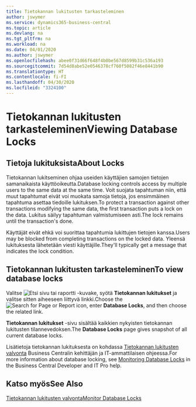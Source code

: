 ```yaml
---
title: Tietokannan lukitusten tarkasteleminen
author: jswymer
ms.service: dynamics365-business-central
ms.topic: article
ms.devlang: na
ms.tgt_pltfrm: na
ms.workload: na
ms.date: 04/01/2020
ms.author: jswymer
ms.openlocfilehash: abee0f31d66f648f4b0be567d8599b31c536a193
ms.sourcegitcommit: 7d54d8abe52e0546378cf760f5082f46e8441b90
ms.translationtype: HT
ms.contentlocale: fi-FI
ms.lasthandoff: 04/30/2020
ms.locfileid: "3324100"
---
```

# <a name="viewing-database-locks"></a><span data-ttu-id="f4a51-102">Tietokannan lukitusten tarkasteleminen</span><span class="sxs-lookup"><span data-stu-id="f4a51-102">Viewing Database Locks</span></span>

## <a name="about-locks"></a><span data-ttu-id="f4a51-103">Tietoja lukituksista</span><span class="sxs-lookup"><span data-stu-id="f4a51-103">About Locks</span></span>

<span data-ttu-id="f4a51-104">Tietokannan lukitseminen ohjaa useiden käyttäjien samojen tietojen samanaikaista käyttöoikeutta.</span><span class="sxs-lookup"><span data-stu-id="f4a51-104">Database locking controls access by multiple users to the same data at the same time.</span></span> <span data-ttu-id="f4a51-105">Voit suojata tapahtuman niin, että muut tapahtumat eivät voi muokata samoja tietoja, jos ensimmäinen tapahtuma asettaa tiedoille lukituksen.</span><span class="sxs-lookup"><span data-stu-id="f4a51-105">To protect a transaction against other transactions modifying the same data, the first transaction puts a lock on the data.</span></span> <span data-ttu-id="f4a51-106">Lukitus säilyy tapahtuman valmistumiseen asti.</span><span class="sxs-lookup"><span data-stu-id="f4a51-106">The lock remains until the transaction's done.</span></span>

<span data-ttu-id="f4a51-107">Käyttäjät eivät ehkä voi suorittaa tapahtumia lukittujen tietojen kanssa.</span><span class="sxs-lookup"><span data-stu-id="f4a51-107">Users may be blocked from completing transactions on the locked data.</span></span> <span data-ttu-id="f4a51-108">Yleensä lukituksesta lähetetään viesti käyttäjille.</span><span class="sxs-lookup"><span data-stu-id="f4a51-108">They'll typically get a message that indicates the lock condition.</span></span>

## <a name="to-view-database-locks"></a><span data-ttu-id="f4a51-109">Tietokannan lukitusten tarkasteleminen</span><span class="sxs-lookup"><span data-stu-id="f4a51-109">To view database locks</span></span>

<span data-ttu-id="f4a51-110">Valitse ![Etsi sivu tai raportti](media/ui-search/search_small.png "Etsi sivua tai raporttia -kuvake") -kuvake, syötä **Tietokannan lukitukset** ja valitse sitten aiheeseen liittyvä linkki.</span><span class="sxs-lookup"><span data-stu-id="f4a51-110">Choose the ![Search for Page or Report](media/ui-search/search_small.png "Search for Page or Report icon") icon, enter **Database Locks**, and then choose the related link.</span></span>

<span data-ttu-id="f4a51-111">**Tietokannan lukitukset** -sivu sisältää kaikkien nykyisten tietokannan lukitusten tilannevedoksen.</span><span class="sxs-lookup"><span data-stu-id="f4a51-111">The **Database Locks** page gives snapshot of all current database locks.</span></span>

<span data-ttu-id="f4a51-112">Lisätietoja tietokannan lukituksesta on kohdassa [Tietokannan lukitusten valvonta](/dynamics365/business-central/dev-itpro/administration/monitor-database-locks) Business Centralin kehittäjän ja IT-ammattilaisen ohjeessa.</span><span class="sxs-lookup"><span data-stu-id="f4a51-112">For more information about database locking, see [Monitoring Database Locks](/dynamics365/business-central/dev-itpro/administration/monitor-database-locks) in the Business Central Developer and IT Pro help.</span></span>

## <a name="see-also"></a><span data-ttu-id="f4a51-113">Katso myös</span><span class="sxs-lookup"><span data-stu-id="f4a51-113">See Also</span></span>

[<span data-ttu-id="f4a51-114">Tietokannan lukitusten valvonta</span><span class="sxs-lookup"><span data-stu-id="f4a51-114">Monitor Database Locks</span></span>](/dynamics365/business-central/dev-itpro/administration/monitor-database-locks) 

